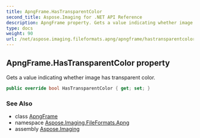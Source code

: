 ```yaml
---
title: ApngFrame.HasTransparentColor
second_title: Aspose.Imaging for .NET API Reference
description: ApngFrame property. Gets a value indicating whether image has transparent color
type: docs
weight: 90
url: /net/aspose.imaging.fileformats.apng/apngframe/hastransparentcolor/
---
```

## ApngFrame.HasTransparentColor property

Gets a value indicating whether image has transparent color.

```csharp
public override bool HasTransparentColor { get; set; }
```

### See Also

* class [ApngFrame](../)
* namespace [Aspose.Imaging.FileFormats.Apng](../../apngframe/)
* assembly [Aspose.Imaging](../../../)


